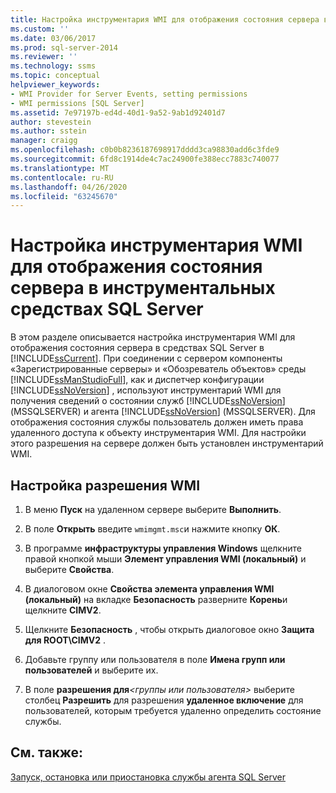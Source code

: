 ```yaml
---
title: Настройка инструментария WMI для отображения состояния сервера в инструментальных средствах SQL Server | Документация Майкрософт
ms.custom: ''
ms.date: 03/06/2017
ms.prod: sql-server-2014
ms.reviewer: ''
ms.technology: ssms
ms.topic: conceptual
helpviewer_keywords:
- WMI Provider for Server Events, setting permissions
- WMI permissions [SQL Server]
ms.assetid: 7e97197b-ed4d-40d1-9a52-9ab1d92401d7
author: stevestein
ms.author: sstein
manager: craigg
ms.openlocfilehash: c0b0b8236187698917dddd3ca98830add6c3fde9
ms.sourcegitcommit: 6fd8c1914de4c7ac24900fe388ecc7883c740077
ms.translationtype: MT
ms.contentlocale: ru-RU
ms.lasthandoff: 04/26/2020
ms.locfileid: "63245670"
---
```

# <a name="configure-wmi-to-show-server-status-in-sql-server-tools"></a>Настройка инструментария WMI для отображения состояния сервера в инструментальных средствах SQL Server
  В этом разделе описывается настройка инструментария WMI для отображения состояния сервера в средствах SQL Server в [!INCLUDE[ssCurrent](../includes/sscurrent-md.md)]. При соединении с сервером компоненты «Зарегистрированные серверы» и «Обозреватель объектов» среды [!INCLUDE[ssManStudioFull](../includes/ssmanstudiofull-md.md)], как и диспетчер конфигурации [!INCLUDE[ssNoVersion](../includes/ssnoversion-md.md)] , используют инструментарий WMI для получения сведений о состоянии служб [!INCLUDE[ssNoVersion](../includes/ssnoversion-md.md)] (MSSQLSERVER) и агента [!INCLUDE[ssNoVersion](../includes/ssnoversion-md.md)] (MSSQLSERVER). Для отображения состояния службы пользователь должен иметь права удаленного доступа к объекту инструментария WMI. Для настройки этого разрешения на сервере должен быть установлен инструментарий WMI.  
  
##  <a name="to-configure-wmi-permission"></a><a name="SSMSProcedure"></a>Настройка разрешения WMI  
  
1.  В меню **Пуск** на удаленном сервере выберите **Выполнить**.  
  
2.  В поле **Открыть** введите `wmimgmt.msc`и нажмите кнопку **ОК**.  
  
3.  В программе **инфраструктуры управления Windows** щелкните правой кнопкой мыши **Элемент управления WMI (локальный)** и выберите **Свойства**.  
  
4.  В диалоговом окне **Свойства элемента управления WMI (локальный)** на вкладке **Безопасность** разверните **Корень**и щелкните **CIMV2**.  
  
5.  Щелкните **Безопасность** , чтобы открыть диалоговое окно **Защита для ROOT\CIMV2** .  
  
6.  Добавьте группу или пользователя в поле **Имена групп или пользователей** и выберите их.  
  
7.  В поле **разрешения для**_\<группы или пользователя>_ выберите столбец **Разрешить** для разрешения **удаленное включение** для пользователей, которым требуется удаленно определить состояние службы.  
  
## <a name="see-also"></a>См. также:  
 [Запуск, остановка или приостановка службы агента SQL Server](agent/start-stop-or-pause-the-sql-server-agent-service.md)  
  
  
